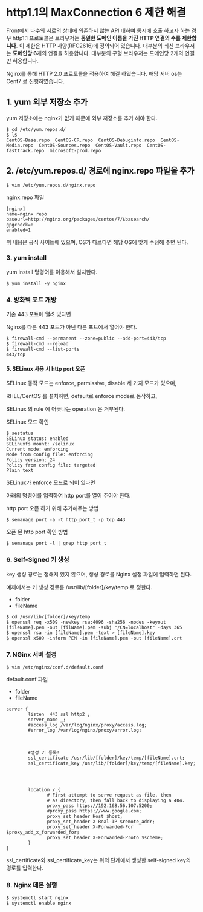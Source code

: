 # http1.1의 MaxConnection 6 제한 해결

Front에서 다수의 서로의 상태에 의존하지 않는 API 대하여 동시에 호출 하고자 하는 경우 http1.1 프로토콜은
브라우저는 **동일한 도메인 이름을 가진 HTTP 연결의 수를 제한합니다.** 이 제한은 HTTP 사양(RFC2616)에 정의되어 있습니다. 대부분의 최신 브라우저는 **도메인당 6**개의 연결을 허용합니다. 대부분의 구형 브라우저는 도메인당 2개의 연결만 허용합니다.

Nginx를 통해 HTTP 2.0 프로토콜을 적용하여 해결 하였습니다.
해당 서버 os는 Cent7 로 진행하였습니다.

## 1. yum 외부 저장소 추가

yum 저장소에는 nginx가 없기 때문에 외부 저장소를 추가 해야 한다.

```
$ cd /etc/yum.repos.d/
$ ls
CentOS-Base.repo  CentOS-CR.repo  CentOS-Debuginfo.repo  CentOS-Media.repo  CentOS-Sources.repo  CentOS-Vault.repo  CentOS-fasttrack.repo  microsoft-prod.repo
```

## 2. /etc/yum.repos.d/ 경로에 nginx.repo 파일을 추가

```
$ vim /etc/yum.repos.d/nginx.repo
```

nginx.repo 파일

```
[nginx]
name=nginx repo
baseurl=http://nginx.org/packages/centos/7/$basearch/
gpgcheck=0
enabled=1
```

위 내용은 공식 사이트에 있으며,
OS가 다르다면 해당 OS에 맞게 수정해 주면 된다.

### 3. yum install

yum install 명령어를 이용해서 설치한다.

```
$ yum install -y nginx
```

### 4. 방화벽 포트 개방

기존 443 포트에 열려 있다면

Nginx를 다른 443 포트가 아닌 다른 포트에서 열어야 한다.

```
$ firewall-cmd --permanent --zone=public --add-port=443/tcp
$ firewall-cmd --reload
$ firewall-cmd --list-ports
443/tcp
```

#### 5. SELinux 사용 시 http port 오픈

SELinux 동작 모드는 enforce, permissive, disable 세 가지 모드가 있으며,

RHEL/CentOS 를 설치하면, default로 enforce mode로 동작하고,

SELinux 의 rule 에 어긋나는 operation 은 거부된다.

SELinux 모드 확인

```
$ sestatus
SELinux status: enabled
SELinuxfs mount: /selinux
Current mode: enforcing
Mode from config file: enforcing
Policy version: 24
Policy from config file: targeted
Plain text
```

SELinux가 enforce 모드로 되어 있다면

아래의 명령어를 입력하여 http port를 열어 주어야 한다.

http port 오픈 하기 위해 추가해주는 방법

```
$ semanage port -a -t http_port_t -p tcp 443
```

오픈 된 http port 확인 방법

```
$ semanage port -l | grep http_port_t
```

### 6. Self-Signed 키 생성

key 생성 경로는 정해져 있지 않으며, 생성 경로를 Nginx 설정 파일에 입력하면 된다.

예제에서는 키 생성 경로를 /usr/lib/[folder]/key/temp 로 정한다.

- folder
- fileName

```
$ cd /usr/lib/[folder]/key/temp
$ openssl req -x509 -newkey rsa:4096 -sha256 -nodes -keyout [fileName].pem -out [filName].pem -subj "/CN=localhost" -days 365
$ openssl rsa -in [fileName].pem -text > [fileName].key
$ openssl x509 -inform PEM -in [fileName].pem -out [fileName].crt
```

### 7. NGinx 서버 설정

```
$ vim /etc/nginx/conf.d/default.conf
```

default.conf 파일

- folder
- fileName

```
server {
        listen  443 ssl http2 ;
        server_name _;
        #access_log /var/log/nginx/proxy/access.log;
        #error_log /var/log/nginx/proxy/error.log;



        #생성 키 등록!
        ssl_certificate /usr/lib/[folder]/key/temp/[fileName].crt;
        ssl_certificate_key /usr/lib/[folder]/key/temp/[fileName].key;




        location / {
               # First attempt to serve request as file, then
               # as directory, then fall back to displaying a 404.
               proxy_pass https://192.168.56.107:5200;
               #proxy_pass https://www.google.com;
               proxy_set_header Host $host;
               proxy_set_header X-Real-IP $remote_addr;
               proxy_set_header X-Forwarded-For $proxy_add_x_forwarded_for;
               proxy_set_header X-Forwarded-Proto $scheme;
        }
}
```

ssl_certificate와 ssl_certificate_key는 위의 단계에서 생성한 self-signed key의 경로를 입력한다.

### 8. Nginx 데몬 실행

```
$ systemctl start nginx
$ systemctl enable nginx
```
